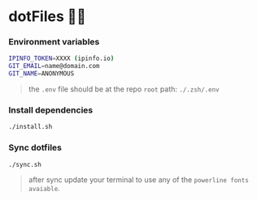 # dotFiles 🫶🏻

### Environment variables
```sh
IPINFO_TOKEN=XXXX (ipinfo.io)
GIT_EMAIL=name@domain.com
GIT_NAME=ANONYMOUS
```
> the `.env` file should be at the repo `root` path: `./.zsh/.env`

### Install dependencies
```sh
./install.sh
```
### Sync dotfiles
```sh
./sync.sh
```
> after sync update your terminal to use any of the `powerline fonts avaiable`.